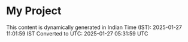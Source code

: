 # My Project

This content is dynamically generated in Indian Time (IST): 2025-01-27 11:01:59 IST
Converted to UTC: 2025-01-27 05:31:59 UTC
